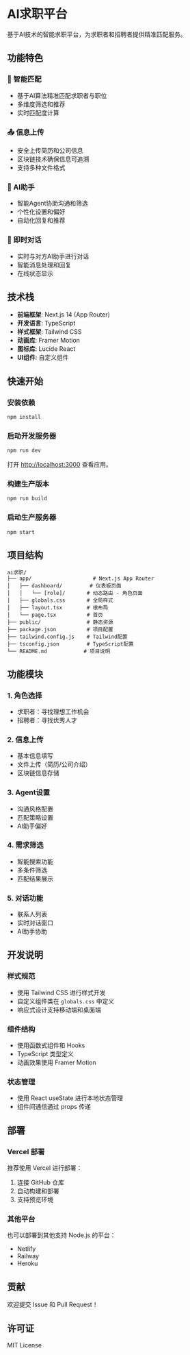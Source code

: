 # AI求职平台

基于AI技术的智能求职平台，为求职者和招聘者提供精准匹配服务。

## 功能特色

### 🎯 智能匹配
- 基于AI算法精准匹配求职者与职位
- 多维度筛选和推荐
- 实时匹配度计算

### 📤 信息上传
- 安全上传简历和公司信息
- 区块链技术确保信息可追溯
- 支持多种文件格式

### 🤖 AI助手
- 智能Agent协助沟通和筛选
- 个性化设置和偏好
- 自动化回复和推荐

### 💬 即时对话
- 实时与对方AI助手进行对话
- 智能消息处理和回复
- 在线状态显示

## 技术栈

- **前端框架**: Next.js 14 (App Router)
- **开发语言**: TypeScript
- **样式框架**: Tailwind CSS
- **动画库**: Framer Motion
- **图标库**: Lucide React
- **UI组件**: 自定义组件

## 快速开始

### 安装依赖

```bash
npm install
```

### 启动开发服务器

```bash
npm run dev
```

打开 [http://localhost:3000](http://localhost:3000) 查看应用。

### 构建生产版本

```bash
npm run build
```

### 启动生产服务器

```bash
npm start
```

## 项目结构

```
ai求职/
├── app/                    # Next.js App Router
│   ├── dashboard/         # 仪表板页面
│   │   └── [role]/       # 动态路由 - 角色页面
│   ├── globals.css       # 全局样式
│   ├── layout.tsx        # 根布局
│   └── page.tsx          # 首页
├── public/               # 静态资源
├── package.json          # 项目配置
├── tailwind.config.js    # Tailwind配置
├── tsconfig.json         # TypeScript配置
└── README.md            # 项目说明
```

## 功能模块

### 1. 角色选择
- 求职者：寻找理想工作机会
- 招聘者：寻找优秀人才

### 2. 信息上传
- 基本信息填写
- 文件上传（简历/公司介绍）
- 区块链信息存储

### 3. Agent设置
- 沟通风格配置
- 匹配策略设置
- AI助手偏好

### 4. 需求筛选
- 智能搜索功能
- 多条件筛选
- 匹配结果展示

### 5. 对话功能
- 联系人列表
- 实时对话窗口
- AI助手协助

## 开发说明

### 样式规范
- 使用 Tailwind CSS 进行样式开发
- 自定义组件类在 `globals.css` 中定义
- 响应式设计支持移动端和桌面端

### 组件结构
- 使用函数式组件和 Hooks
- TypeScript 类型定义
- 动画效果使用 Framer Motion

### 状态管理
- 使用 React useState 进行本地状态管理
- 组件间通信通过 props 传递

## 部署

### Vercel 部署
推荐使用 Vercel 进行部署：

1. 连接 GitHub 仓库
2. 自动构建和部署
3. 支持预览环境

### 其他平台
也可以部署到其他支持 Node.js 的平台：
- Netlify
- Railway
- Heroku

## 贡献

欢迎提交 Issue 和 Pull Request！

## 许可证

MIT License 
